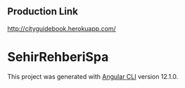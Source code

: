 
## Production Link
http://cityguidebook.herokuapp.com/


# SehirRehberiSpa

This project was generated with [Angular CLI](https://github.com/angular/angular-cli) version 12.1.0.
